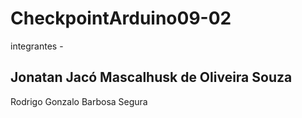 # CheckpointArduino09-02

integrantes - 

Jonatan Jacó Mascalhusk de Oliveira Souza
-
Rodrigo Gonzalo Barbosa Segura
